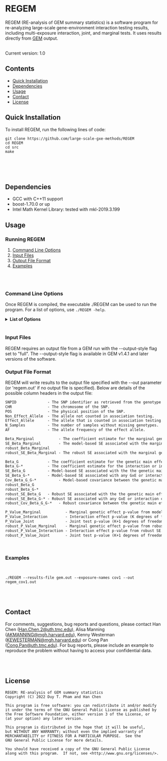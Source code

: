 # REGEM

REGEM (RE-analysis of GEM summary statistics) is a software program for re-analyzing large-scale gene-environment interaction testing results, including multi-exposure interaction, joint, and marginal tests. It uses results directly from [GEM](https://github.com/large-scale-gxe-methods/GEM) output.

<br />
Current version: 1.0

<br />

## Contents
- [Quick Installation](#quick-installation)
- [Dependencies](#dependencies)
- [Usage](#usage)
- [Contact](#contact)
- [License](#license)

## Quick Installation

To install REGEM, run the following lines of code:
 ```
git clone https://github.com/large-scale-gxe-methods/REGEM
cd REGEM
cd src
make
 ```
<br />
<br />
<br />

## Dependencies

- GCC with C++11 support
- boost-1.70.0 or up
- Intel Math Kernel Library: tested with mkl-2019.3.199

## Usage

### Running REGEM

1. [Command Line Options](#command-line-options)
1. [Input Files](#input-files)
1. [Output File Format](#output-file-format)
1. [Examples](#examples)

<br /> 
<br />

### Command Line Options
Once REGEM is compiled, the executable ./REGEM can be used to run the program.
For a list of options, use ```./REGEM -help```.

<details>
     <summary> <b>List of Options</b> </summary>

```
General Options:
 
   --help                
	Prints available options and exits.
   --version             
	Prints the version of REGEM and exits.


Input File Options:
   --results-file        
	Path to the GEM results file.
   --out                
	Full path and extension to where REGEM output results.
        Default: regem.out
   --output-style  
     Modifies the output of GEM. Must be one of the following:
	minimum: Output the summary statistics for only the GxE and marginal G terms.
        meta: 'minimum' output plus additional fields for the main G and any GxCovariate terms.
               For a robust analysis, additional columns for the model-based summary statistics will be included.
        full: 'meta' output plus additional fields needed for re-analyses of a subset of interactions.
	Default: minimum  


Phenotype File Options:
   --exposure-names      
	One or more column names in the input file naming the exposure(s) to be included in interaction tests.
   --int-covar-names     
	Any column names in the input file naming the covariate(s) for which interactions should be included for adjustment (mutually exclusive with --exposure-names).

```
</details>

<br /> 

### Input Files

REGEM requires an output file from a GEM run with the --output-style flag set to "full". The --output-style flag is available in GEM v1.4.1 and later versions of the software.

### Output File Format

REGEM will write results to the output file specified with the --out parameter (or 'regem.out' if no output file is specified).
Below are details of the possible column headers in the output file:

```diff 
SNPID              - The SNP identifier as retrieved from the genotype file.
CHR                - The chromosome of the SNP.
POS                - The physical position of the SNP. 
Non_Effect_Allele  - The allele not counted in association testing.  
Effect_Allele      - The allele that is counted in association testing.  
N_Samples          - The number of samples without missing genotypes.
AF                 - The allele frequency of the effect allele.      

Beta_Marginal           - The coefficient estimate for the marginal genetic effect (i.e., from a model with no interaction terms).
SE_Beta_Marginal        - The model-based SE associated with the marginal genetic effect estimate.  
robust_Beta_Marginal  
robust_SE_Beta_Marginal - The robust SE associated with the marginal genetic effect estimate.

Beta_G             - The coefficient estimate for the genetic main effect (G).
Beta_G-*           - The coefficient estimate for the interaction or interaction covariate terms.
SE_Beta_G          - Model-based SE associated with the the genetic main effect (G).  
SE_Beta_G-*        - Model-based SE associated with any GxE or interaction covariate terms.
Cov_Beta_G_G-*          - Model-based covariance between the genetic main effect (G) and any GxE or interaction covariate terms.  
robust_Beta_G  
robust_Beta_G-*    
robust_SE_Beta_G   - Robust SE associated with the the genetic main effect (G).  
robust_SE_Beta_G-* - Robust SE associated with any GxE or interaction covariate terms.
robust_Cov_Beta_G_G-*   - Robust covariance between the genetic main effect (G) and any GxE or interaction covariate terms.   

P_Value_Marginal           - Marginal genetic effect p-value from model-based SE.
P_Value_Interaction        - Interaction effect p-value (K degrees of freedom test of interaction effect) from model-based SE. (K is number of major exposures)
P_Value_Joint              - Joint test p-value (K+1 degrees of freedom test of genetic and interaction effect) from model-based SE.
robust_P_Value_Marginal    - Marginal genetic effect p-value from robust SE.
robust_P_Value_Interaction - Interaction effect p-value from robust SE.
robust_P_Value_Joint       - Joint test p-value (K+1 degrees of freedom test of genetic and interaction effect) from robust SE.
```

<br />

### Examples
<br />

```unix
./REGEM --results-file gem.out --exposure-names cov1 --out regem_cov1.out
```
<br />
<br />

## Contact 
For comments, suggestions, bug reports and questions, please contact Han Chen (Han.Chen.2@uth.tmc.edu), Alisa Manning (AKMANNING@mgh.harvard.edu), Kenny Westerman (KEWESTERMAN@mgh.harvard.edu) or Cong Pan (Cong.Pan@uth.tmc.edu). For bug reports, please include an example to reproduce the problem without having to access your confidential data.

<br />
<br />

## License 

 ```
 REGEM: RE-analysis of GEM summary statistics
 Copyright (C) 2022 Duy T. Pham and Han Chen
 
 This program is free software: you can redistribute it and/or modify
 it under the terms of the GNU General Public License as published by
 the Free Software Foundation, either version 3 of the License, or
 (at your option) any later version.

 This program is distributed in the hope that it will be useful,
 but WITHOUT ANY WARRANTY; without even the implied warranty of
 MERCHANTABILITY or FITNESS FOR A PARTICULAR PURPOSE.  See the
 GNU General Public License for more details.

 You should have received a copy of the GNU General Public License
 along with this program.  If not, see <http://www.gnu.org/licenses/>.
 ```
 
